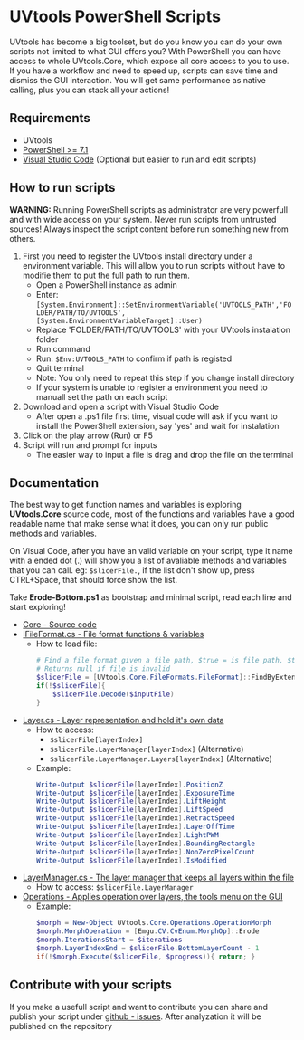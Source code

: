 # UVtools PowerShell Scripts

UVtools has become a big toolset, but do you know you can do your own scripts not limited 
to what GUI offers you? With PowerShell you can have access to whole UVtools.Core, 
which expose all core access to you to use. 
If you have a workflow and need to speed up, scripts can save time and dismiss the GUI interaction. 
You will get same performance as native calling, plus you can stack all your actions!

## Requirements

* UVtools
* [PowerShell >= 7.1](https://github.com/PowerShell/PowerShell/releases)
* [Visual Studio Code](https://code.visualstudio.com/) (Optional but easier to run and edit scripts)

## How to run scripts

**WARNING:** Running PowerShell scripts as administrator are very powerfull and with wide access on your system.
Never run scripts from untrusted sources! Always inspect the script content before run something new from others. 

1. First you need to register the UVtools install directory under a environment variable. This will
allow you to run scripts without have to modifie them to put the full path to run them.
   * Open a PowerShell instance as admin
   * Enter: `[System.Environment]::SetEnvironmentVariable('UVTOOLS_PATH','FOLDER/PATH/TO/UVTOOLS', [System.EnvironmentVariableTarget]::User)`
   * Replace 'FOLDER/PATH/TO/UVTOOLS' with your UVtools instalation folder
   * Run command
   * Run: `$Env:UVTOOLS_PATH` to confirm if path is registed
   * Quit terminal
   * Note: You only need to repeat this step if you change install directory
   * If your system is unable to register a environment you need to manuall set the path on each script
2. Download and open a script with Visual Studio Code
   * After open a .ps1 file first time, visual code will ask if you want to install the PowerShell extension, say 'yes' and wait for instalation
3. Click on the play arrow (Run) or F5
4. Script will run and prompt for inputs
   * The easier way to input a file is drag and drop the file on the terminal

## Documentation

The best way to get function names and variables is exploring **UVtools.Core** source code, most of the functions and variables
have a good readable name that make sense what it does, you can only run public methods and variables. 

On Visual Code, after you have an valid variable on your script, type it name with a ended dot (.) will show you a list of avaliable methods and variables that you can call. 
eg: `$slicerFile.`, if the list don't show up, press CTRL+Space, that should force show the list.

Take **Erode-Bottom.ps1** as bootstrap and minimal script, read each line and start exploring!


* [Core - Source code](https://github.com/sn4k3/UVtools/tree/master/UVtools.Core)
* [IFileFormat.cs - File format functions & variables](https://github.com/sn4k3/UVtools/blob/master/UVtools.Core/FileFormats/IFileFormat.cs)
  * How to load file: 
    ```Powershell
    # Find a file format given a file path, $true = is file path, $true = Create a new instance
    # Returns null if file is invalid
    $slicerFile = [UVtools.Core.FileFormats.FileFormat]::FindByExtension($inputFile, $true, $true)
    if(!$slicerFile){ 
        $slicerFile.Decode($inputFile)
    }
    ```
* [Layer.cs - Layer representation and hold it's own data](https://github.com/sn4k3/UVtools/blob/master/UVtools.Core/Layer/Layer.cs)
  * How to access:
      *  `$slicerFile[layerIndex]`
      *  `$slicerFile.LayerManager[layerIndex]` (Alternative)
      *  `$slicerFile.LayerManager.Layers[layerIndex]` (Alternative)
  * Example:
    ```Powershell
    Write-Output $slicerFile[layerIndex].PositionZ
    Write-Output $slicerFile[layerIndex].ExposureTime
    Write-Output $slicerFile[layerIndex].LiftHeight
    Write-Output $slicerFile[layerIndex].LiftSpeed
    Write-Output $slicerFile[layerIndex].RetractSpeed
    Write-Output $slicerFile[layerIndex].LayerOffTime
    Write-Output $slicerFile[layerIndex].LightPWM
    Write-Output $slicerFile[layerIndex].BoundingRectangle
    Write-Output $slicerFile[layerIndex].NonZeroPixelCount
    Write-Output $slicerFile[layerIndex].IsModified
    ```
* [LayerManager.cs - The layer manager that keeps all layers within the file](https://github.com/sn4k3/UVtools/blob/master/UVtools.Core/Layer/LayerManager.cs)
  * How to access: `$slicerFile.LayerManager`
* [Operations - Applies operation over layers, the tools menu on the GUI](https://github.com/sn4k3/UVtools/tree/master/UVtools.Core/Operations)
  * Example:
    ```Powershell
    $morph = New-Object UVtools.Core.Operations.OperationMorph
    $morph.MorphOperation = [Emgu.CV.CvEnum.MorphOp]::Erode
    $morph.IterationsStart = $iterations
    $morph.LayerIndexEnd = $slicerFile.BottomLayerCount - 1
    if(!$morph.Execute($slicerFile, $progress)){ return; }
    ```

## Contribute with your scripts

If you make a usefull script and want to contribute you can share and publish your script under [github - issues](https://github.com/sn4k3/UVtools/issues/new/choose).
After analyzation it will be published on the repository